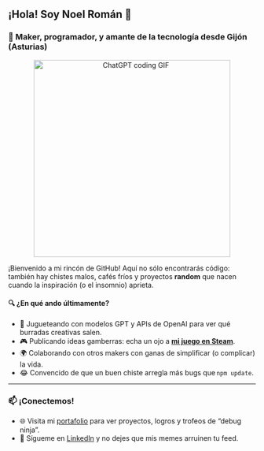 ## ¡Hola! Soy Noel Román 👋  

### 🧠 Maker, programador, y amante de la tecnología desde Gijón (Asturias)

<p align="center">
  <img src="https://media.giphy.com/media/yJd2Adzd6DTiQy3oZl/giphy.gif" alt="ChatGPT coding GIF" width="400"/>
</p>

¡Bienvenido a mi rincón de GitHub! Aquí no sólo encontrarás código: también hay chistes malos, cafés fríos y proyectos **random** que nacen cuando la inspiración (o el insomnio) aprieta.

#### 🔍 ¿En qué ando últimamente?
- 🤖 Jugueteando con modelos GPT y APIs de OpenAI para ver qué burradas creativas salen.  
- 🎮 Publicando ideas gamberras: echa un ojo a **[mi juego en Steam](https://store.steampowered.com/app/3860020/Wise_in_the_Heights/)**.  
- 🌍 Colaborando con otros makers con ganas de simplificar (o complicar) la vida.  
- 😂 Convencido de que un buen chiste arregla más bugs que `npm update`.
---

### 📫 ¡Conectemos!
- 🌐 Visita mi [portafolio](https://comet-x9z.resiz.es/) para ver proyectos, logros y trofeos de “debug ninja”.
- 💼 Sígueme en [LinkedIn](https://www.linkedin.com/in/noel-roman-de-benito-27b566210/) y no dejes que mis memes arruinen tu feed.
